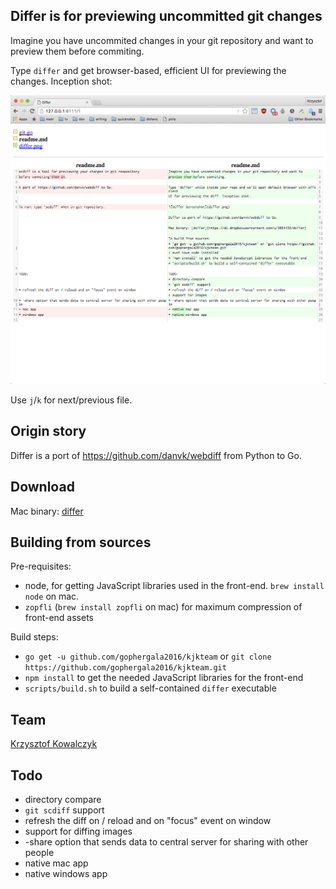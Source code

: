 ## Differ is for previewing uncommitted git changes

Imagine you have uncommited changes in your git repository and want to
preview them before commiting.

Type `differ` and get browser-based, efficient UI for previewing the changes. Inception shot:

![Differ Screenshot](differ.png)

Use `j`/`k` for next/previous file.

## Origin story

Differ is a port of https://github.com/danvk/webdiff from Python to Go.

## Download

Mac binary: [differ](https://dl.dropboxusercontent.com/u/3064436/differ)

## Building from sources

Pre-requisites:
* node, for getting JavaScript libraries used in the front-end. `brew install node` on mac.
* `zopfli` (`brew install zopfli` on mac) for maximum compression of
  front-end assets

Build steps:
* `go get -u github.com/gophergala2016/kjkteam` or `git clone https://github.com/gophergala2016/kjkteam.git`
* `npm install` to get the needed JavaScript libraries for the front-end
* `scripts/build.sh` to build a self-contained `differ` executable

## Team

[Krzysztof Kowalczyk](https://github.com/kjk)

## Todo

* directory compare
* `git scdiff` support
* refresh the diff on / reload and on "focus" event on window
* support for diffing images
* -share option that sends data to central server for sharing with other people
* native mac app
* native windows app
